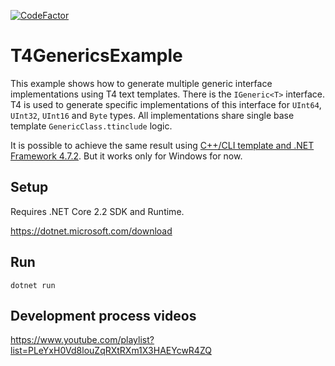 [![CodeFactor](https://www.codefactor.io/repository/github/konard/t4genericsexample/badge)](https://www.codefactor.io/repository/github/konard/t4genericsexample)

# T4GenericsExample
This example shows how to generate multiple generic interface implementations using T4 text templates.
There is the `IGeneric<T>` interface.
T4 is used to generate specific implementations of this interface for `UInt64`, `UInt32`, `UInt16` and `Byte` types.
All implementations share single base template `GenericClass.ttinclude` logic.

It is possible to achieve the same result using [C++/CLI template and .NET Framework 4.7.2](https://github.com/Konard/CppGenericsExample). But it works only for Windows for now.

## Setup
Requires .NET Core 2.2 SDK and Runtime.

https://dotnet.microsoft.com/download

## Run
```
dotnet run
```

## Development process videos
https://www.youtube.com/playlist?list=PLeYxH0Vd8louZqRXtRXm1X3HAEYcwR4ZQ
